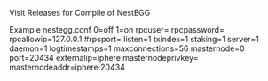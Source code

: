 Visit Releases for Compile of NestEGG

Example nestegg.conf 0=off 1=on
rpcuser=
rpcpassword=
rpcallowip=127.0.0.1
#rpcport=
listen=1
txindex=1
staking=1
server=1
daemon=1
logtimestamps=1
maxconnections=56
masternode=0
port=20434
externalip=iphere
masternodeprivkey=
masternodeaddr=iphere:20434
